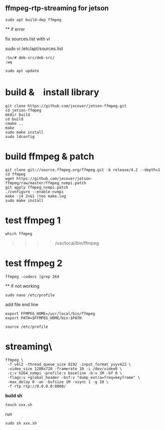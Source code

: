## ffmpeg-rtp-streaming for jetson


```
sudo apt build-dep ffmpeg
```

** if error

fix sources.list with vi

  sudo vi /etc/apt/sources.list

  ```
  :%s/# deb-src/deb-src/
  :wq
  ```
  
  ```
  sudo apt update
  ```


# build &　install library

```
git clone https://github.com/jocover/jetson-ffmpeg.git
cd jetson-ffmpeg
mkdir build
cd build
cmake ..
make
sudo make install
sudo ldconfig
```

# build ffmpeg & patch

```
git clone git://source.ffmpeg.org/ffmpeg.git -b release/4.2 --depth=1
cd ffmpeg
wget https://github.com/jocover/jetson-ffmpeg/raw/master/ffmpeg_nvmpi.patch
git apply ffmpeg_nvmpi.patch
./configure --enable-nvmpi
make -j4 2>&1 |tee make.log
sudo make install
```

# test ffmpeg 1
```
which ffmpeg
```
>>>>/usr/local/bin/ffmpeg

# test ffmpeg 2
```
ffmpeg -codecs |grep 264
```

** if not working
```
sudo nano /etc/profile
```

add file end line

```
export FFMPEG_HOME=/usr/local/bin/ffmpeg
export PATH=$FFMPEG_HOME/bin:$PATH
```
```
source /etc/profile
```


# streaming\
   ```
   ffmpeg \
    -f v4l2 -thread_queue_size 8192 -input_format yuyv422 \
    -video_size 1280x720 -framerate 10 -i /dev/video0 \
    -c:v h264_nvmpi -profile:v baseline -b:v 1M -bf 0 \
    -flags:v +global_header -bsf:v "dump_extra=freq=keyframe" \
    -max_delay 0 -an -bufsize 1M -vsync 1 -g 10 \
    -f rtp rtp://0.0.0.0:8000/
```

**build sh**
```
touch xxx.sh
```
run
```
sudo sh xxx.sh
```
